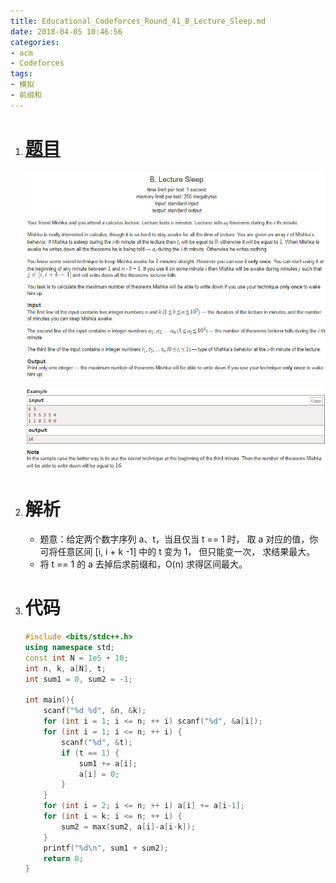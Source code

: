 ```yaml
---
title: Educational_Codeforces_Round_41_B_Lecture_Sleep.md
date: 2018-04-05 10:46:56
categories:
- acm
- Codeforces
tags:
- 模拟
- 前缀和
---
```


1. # [题目](http://codeforces.com/contest/961/problem/B)

   ![](Educational-Codeforces-Round-41-B-Lecture-Sleep-md\img_1.jpg)

   ![](Educational-Codeforces-Round-41-B-Lecture-Sleep-md\img_2.jpg)


2. # 解析

   - 题意：给定两个数字序列 a、t，当且仅当 t == 1 时， 取 a 对应的值，你可将任意区间 [i, i + k -1] 中的 t 变为 1， 但只能变一次， 求结果最大。
   - 将 t == 1 的 a 去掉后求前缀和，O(n) 求得区间最大。

3. # 代码

   ```c++
   #include <bits/stdc++.h>
   using namespace std;
   const int N = 1e5 + 10;
   int n, k, a[N], t;
   int sum1 = 0, sum2 = -1;

   int main(){
       scanf("%d %d", &n, &k);
       for (int i = 1; i <= n; ++ i) scanf("%d", &a[i]);
       for (int i = 1; i <= n; ++ i) {
           scanf("%d", &t);
           if (t == 1) {
               sum1 += a[i];
               a[i] = 0;
           }
       }
       for (int i = 2; i <= n; ++ i) a[i] += a[i-1];
       for (int i = k; i <= n; ++ i) {
           sum2 = max(sum2, a[i]-a[i-k]);
       }
       printf("%d\n", sum1 + sum2);
       return 0;
   }
   ```

   ​